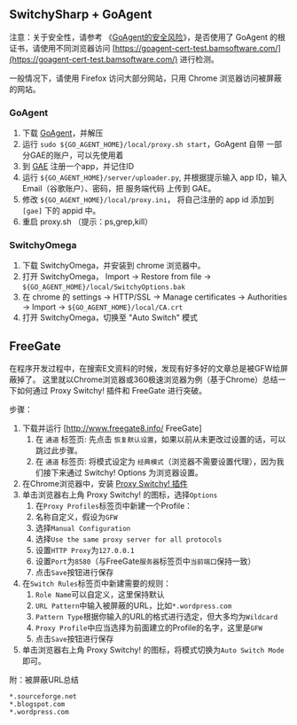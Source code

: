 ## SwitchySharp + GoAgent

注意：关于安全性，请参考 《[GoAgent的安全风险](http://www.williamlong.info/archives/3882.html)》，是否使用了 GoAgent 的根证书，请使用不同浏览器访问 [https://goagent-cert-test.bamsoftware.com/](https://goagent-cert-test.bamsoftware.com/) 进行检测。

一般情况下，请使用 Firefox 访问大部分网站，只用 Chrome 浏览器访问被屏蔽的网站。

### GoAgent

1. 下载 [GoAgent](https://github.com/goagent/goagent)，并解压
1. 运行 `sudo ${GO_AGENT_HOME}/local/proxy.sh start`，GoAgent 自带 一部分GAE的账户，可以先使用着
1. 到 [GAE](https://appengine.google.com) 注册一个app，并记住ID
1. 运行 `${GO_AGENT_HOME}/server/uploader.py`, 并根据提示输入 app ID，输入Email（谷歌账户）、密码，把 服务端代码 上传到 GAE。
1. 修改 `${GO_AGENT_HOME}/local/proxy.ini`， 将自己注册的 app id 添加到 `[gae]` 下的 appid 中。
1. 重启 proxy.sh （提示：ps,grep,kill）


### SwitchyOmega

1. 下载 SwitchyOmega，并安装到 chrome 浏览器中。
1.  打开 SwitchyOmega， Import  -> Restore from file -> `${GO_AGENT_HOME}/local/SwitchyOptions.bak`
1.  在 chrome 的 settings -> HTTP/SSL -> Manage certificates -> Authorities -> Import -> `${GO_AGENT_HOME}/local/CA.crt`
1.  打开 SwitchyOmega，切换至 "Auto Switch" 模式



## FreeGate
在程序开发过程中，在搜索E文资料的时候，发现有好多好的文章总是被GFW给屏蔽掉了。
这里就以Chrome浏览器或360极速浏览器为例（基于Chrome）总结一下如何通过 Proxy Switchy! 插件和 FreeGate 进行突破。

步骤：

1. 下载并运行 [http://www.freegate8.info/ FreeGate]
    1. 在 `通道` 标签页: 先点击 `恢复默认设置`，如果以前从未更改过设置的话，可以跳过此步骤。
    1. 在 `通道` 标签页: 将模式设定为 `经典模式`（浏览器不需要设置代理），因为我们接下来通过 Switchy! Options 为浏览器设置。
1.  在Chrome浏览器中，安装 [Proxy Switchy! 插件](https://chrome.google.com/webstore/detail/proxy-switchy/caehdcpeofiiigpdhbabniblemipncjj/related)
1. 单击浏览器右上角 Proxy Switchy! 的图标，选择`Options`
    1. 在`Proxy Profiles`标签页中新建一个Profile：
    1. 名称自定义，假设为`GFW`
    1. 选择`Manual Configuration`
    1. 选择`Use the same proxy server for all protocols`
    1. 设置`HTTP Proxy`为`127.0.0.1`
    1. 设置`Port`为`8580`（与FreeGate`服务器`标签页中`当前端口`保持一致）
    1. 点击`Save`按钮进行保存
1. 在`Switch Rules`标签页中新建需要的规则：
    1. `Role Name`可以自定义，这里保持默认
    1. `URL Pattern`中输入被屏蔽的URL，比如`*.wordpress.com`
    1. `Pattern Type`根据你输入的URL的格式进行选定，但大多均为`Wildcard`
    1. `Proxy Profile`中应当选择为前面建立的Profile的名字，这里是`GFW`
    1. 点击`Save`按钮进行保存
1. 单击浏览器右上角 Proxy Switchy! 的图标，将模式切换为`Auto Switch Mode`即可。

附：被屏蔽URL总结

```
*.sourceforge.net
*.blogspot.com
*.wordpress.com
```
